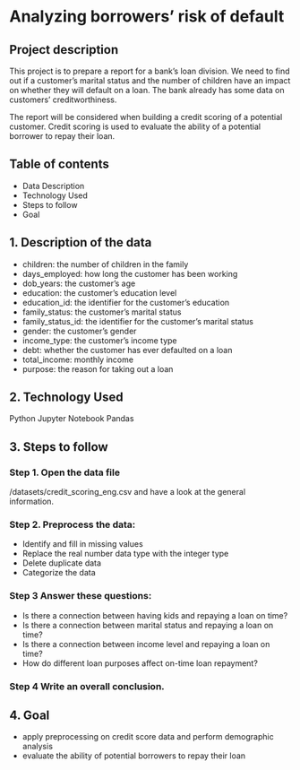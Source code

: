 # Analyzing borrowers’ risk of default
## Project description
This project is to prepare a report for a bank’s loan division. We need to find out if a customer’s marital status and the number of children have an impact on whether they will default on a loan. The bank already has some data on customers’ creditworthiness.

The report will be considered when building a credit scoring of a potential customer. Credit scoring is used to evaluate the ability of a potential borrower to repay their loan.

## Table of contents
-  Data Description
-  Technology Used
-  Steps to follow
-  Goal


## 1. Description of the data
- children: the number of children in the family
- days_employed: how long the customer has been working
- dob_years: the customer’s age
- education: the customer’s education level
- education_id: the identifier for the customer’s education
- family_status: the customer’s marital status
- family_status_id: the identifier for the customer’s marital status
- gender: the customer’s gender
- income_type: the customer’s income type
- debt: whether the customer has ever defaulted on a loan
- total_income: monthly income
- purpose: the reason for taking out a loan

## 2. Technology Used
Python
Jupyter Notebook
Pandas

## 3. Steps to follow
### Step 1. Open the data file 
/datasets/credit_scoring_eng.csv and have a look at the general information.

### Step 2. Preprocess the data:
- Identify and fill in missing values
- Replace the real number data type with the integer type
- Delete duplicate data
- Categorize the data

### Step 3 Answer these questions:
- Is there a connection between having kids and repaying a loan on time?
- Is there a connection between marital status and repaying a loan on time?
- Is there a connection between income level and repaying a loan on time?
- How do different loan purposes affect on-time loan repayment?
### Step 4  Write an overall conclusion.

## 4. Goal
- apply preprocessing on credit score data and perform demographic analysis
- evaluate the ability of potential borrowers to repay their loan
